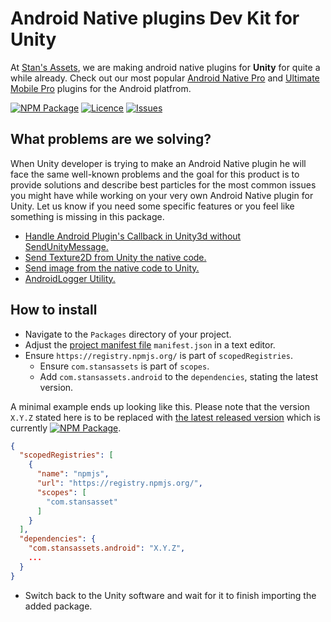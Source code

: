 # Android Native plugins Dev Kit for Unity
At [Stan's Assets](https://stansassets.com/), we are making android native plugins for **Unity** for quite a while already. 
Check out our most popular [Android Native Pro](https://github.com/StansAssets/com.stansassets.android-native) and [Ultimate Mobile Pro](https://github.com/StansAssets/com.stansassets.ultimate-mobile) plugins for the Android platfrom.

[![NPM Package](https://img.shields.io/npm/v/com.stansassets.android)](https://www.npmjs.com/package/com.stansassets.android)
[![Licence](https://img.shields.io/npm/l/com.stansassets.android)](https://github.com/StansAssets/com.stansassets.android/blob/master/LICENSE)
[![Issues](https://img.shields.io/github/issues/StansAssets/com.stansassets.android)](https://github.com/StansAssets/com.stansassets.android/issues)

## What problems are we solving?
When Unity developer is trying to make an Android Native plugin he will face the same well-known problems and the goal for this product is to provide solutions and describe best particles for the most common issues you might have while working on your very own Android Native plugin for Unity.
Let us know if you need some specific features or you feel like something is missing in this package.
* [Handle Android Plugin's Callback in Unity3d without SendUnityMessage.](https://github.com/StansAssets/com.stansassest.unity.android/wiki/Handle-Android-Plugin's-Callback-in-Unity3d-without-SendUnityMessage)
* [Send Texture2D from Unity the native code.](https://github.com/StansAssets/com.stansassest.unity.android/wiki/Send-Texture2D-from-Unity-the-native-code)
* [Send image from the native code to Unity.](https://github.com/StansAssets/com.stansassest.unity.android/wiki/Send-image-from-the-native-code-to-Unity)
* [AndroidLogger Utility.](https://github.com/StansAssets/com.stansassest.unity.android/wiki/AndroidLogger-Utility)

## How to install
* Navigate to the `Packages` directory of your project.
* Adjust the [project manifest file](https://docs.unity3d.com/Manual/upm-manifestPrj.html) `manifest.json` in a text editor.
* Ensure `https://registry.npmjs.org/` is part of `scopedRegistries`.
  * Ensure `com.stansassets` is part of `scopes`.
  * Add `com.stansassets.android` to the `dependencies`, stating the latest version.

A minimal example ends up looking like this. Please note that the version `X.Y.Z` stated here is to be replaced with [the latest released version](https://www.npmjs.com/package/com.stansassets.android) which is currently [![NPM Package](https://img.shields.io/npm/v/com.stansassets.android)](https://www.npmjs.com/package/com.stansassets.android).
  ```json
  {
    "scopedRegistries": [
      {
        "name": "npmjs",
        "url": "https://registry.npmjs.org/",
        "scopes": [
          "com.stansasset"
        ]
      }
    ],
    "dependencies": {
      "com.stansassets.android": "X.Y.Z",
      ...
    }
  }
  ```
* Switch back to the Unity software and wait for it to finish importing the added package.
